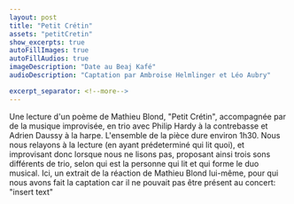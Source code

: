 ```yaml
---
layout: post
title: "Petit Crétin"
assets: "petitCretin"
show_excerpts: true
autoFillImages: true
autoFillAudios: true
imageDescription: "Date au Beaj Kafé"
audioDescription: "Captation par Ambroise Helmlinger et Léo Aubry"

excerpt_separator: <!--more-->
---
```

Une lecture d'un poème de Mathieu Blond, "Petit Crétin", accompagnée par de la musique improvisée, en trio avec Philip Hardy à la contrebasse et Adrien Daussy à la harpe.<!--more--> L'ensemble de la pièce dure environ 1h30. Nous nous relayons à la lecture (en ayant prédeterminé qui lit quoi), et improvisant donc lorsque nous ne lisons pas, proposant ainsi trois sons différents de trio, selon qui est la personne qui lit et qui forme le duo musical. Ici, un extrait de la réaction de Mathieu Blond lui-même, pour qui nous avons fait la captation car il ne pouvait pas être présent au concert: "insert text"
